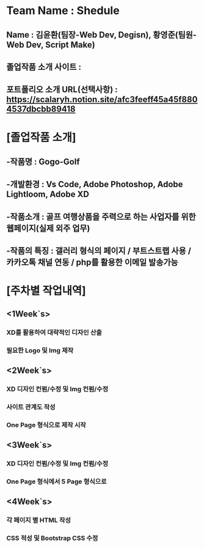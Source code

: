 # Team Name : Shedule
## Name : 김윤환(팀장-Web Dev, Degisn), 황영준(팀원-Web Dev, Script Make)
## 졸업작품 소개 사이트 : 
## 포트폴리오 소개 URL(선택사항) : https://scalaryh.notion.site/afc3feeff45a45f8804537dbcbb89418

# [졸업작품 소개]
## -작품명 : Gogo-Golf
## -개발환경 : Vs Code, Adobe Photoshop, Adobe Lightloom, Adobe XD
## -작품소개 : 골프 여행상품을 주력으로 하는 사업자를 위한 웹페이지(실제 외주 업무)
## -작품의 특징 : 갤러리 형식의 페이지 / 부트스트랩 사용 / 카카오톡 채널 연동 / php를 활용한 이메일 발송가능

# [주차별 작업내역]
## <1Week`s>
### XD를 활용하여 대략적인 디자인 산출
### 필요한 Logo 및 Img 제작

## <2Week`s>
### XD 디자인 컨펌/수정 및 Img 컨펌/수정 
### 사이트 관계도 작성
### One Page 형식으로 제작 시작

## <3Week`s>
### XD 디자인 컨펌/수정 및 Img 컨펌/수정 
### One Page 형식에서 5 Page 형식으로 

## <4Week`s>
### 각 페이지 별 HTML 작성
### CSS 적성 및 Bootstrap CSS 수정
